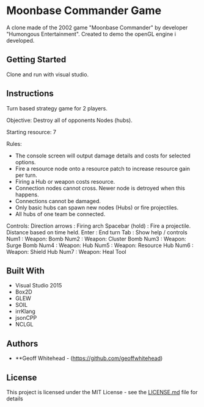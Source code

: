 # Moonbase Commander Game

A clone made of the 2002 game "Moonbase Commander" by developer "Humongous Entertainment". Created to demo the openGL engine i developed.

## Getting Started

Clone and run with visual studio.

## Instructions

Turn based strategy game for 2 players.

Objective: Destroy all of opponents Nodes (hubs).

Starting resource: 7

Rules:
* The console screen will output damage details and costs for selected options.
* Fire a resource node onto a resource patch to increase resource gain per turn.
* Firing a Hub or weapon costs resource.
* Connection nodes cannot cross. Newer node is detroyed when this happens.
* Connections cannot be damaged.
* Only basic hubs can spawn new nodes (Hubs) or fire projectiles.
* All hubs of one team be connected.

Controls:
Direction arrows  : Firing arch
Spacebar (hold)   : Fire a projectile. Distance based on time held.
Enter             : End turn
Tab               : Show help / controls
Num1              : Weapon: Bomb
Num2              : Weapon: Cluster Bomb
Num3              : Weapon: Surge Bomb
Num4              : Weapon: Hub
Num5              : Weapon: Resource Hub
Num6              : Weapon: Shield Hub
Num7              : Weapon: Heal Tool

## Built With

* Visual Studio 2015
* Box2D
* GLEW
* SOIL
* irrKlang
* jsonCPP
* NCLGL

## Authors

* **Geoff Whitehead - (https://github.com/geoffwhitehead)

## License

This project is licensed under the MIT License - see the [LICENSE.md](./LICENSE.md) file for details

